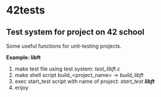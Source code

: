 # 42tests
Test system for project on 42 school
------------------------------------

Some useful functions for unit-testing projects.

**Example: libft**

1. make test file using test system: *test_libft.c*
2. make shell script build_<project_name> -> *build_libft*
3. exec start_test script with name of project: *start_test __libft__*
4. enjoy

